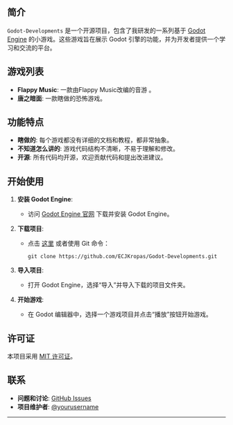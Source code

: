 ## 简介

`Godot-Developments` 是一个开源项目，包含了我研发的一系列基于 [Godot Engine](https://godotengine.org/) 的小游戏。这些游戏旨在展示 Godot 引擎的功能，并为开发者提供一个学习和交流的平台。

## 游戏列表

- **Flappy Music**: 一款由Flappy Music改编的音游 。
- **唐之暗面**: 一款瞎做的恐怖游戏。

## 功能特点

- **瞎做的**: 每个游戏都没有详细的文档和教程，都非常抽象。
- **不知道怎么讲的**: 游戏代码结构不清晰，不易于理解和修改。
- **开源**: 所有代码均开源，欢迎贡献代码和提出改进建议。

## 开始使用

1. **安装 Godot Engine**:
   - 访问 [Godot Engine 官网](https://godotengine.org/download) 下载并安装 Godot Engine。

2. **下载项目**:
   - 点击 [这里](https://github.com/ECJKropas/Godot-Developments/archive/refs/heads/master.zip) 或者使用 Git 命令：
     ```
     git clone https://github.com/ECJKropas/Godot-Developments.git
     ```

3. **导入项目**:
   - 打开 Godot Engine，选择“导入”并导入下载的项目文件夹。

4. **开始游戏**:
   - 在 Godot 编辑器中，选择一个游戏项目并点击“播放”按钮开始游戏。

## 许可证

本项目采用 [MIT 许可证](https://github.com/ECJKropas/Godot-Developments/blob/master/LICENSE)。

## 联系

- **问题和讨论**: [GitHub Issues](https://github.com/ECJKropas/Godot-Developments/issues)
- **项目维护者**: [@yourusername](https://github.com/ECJKropas)

---
